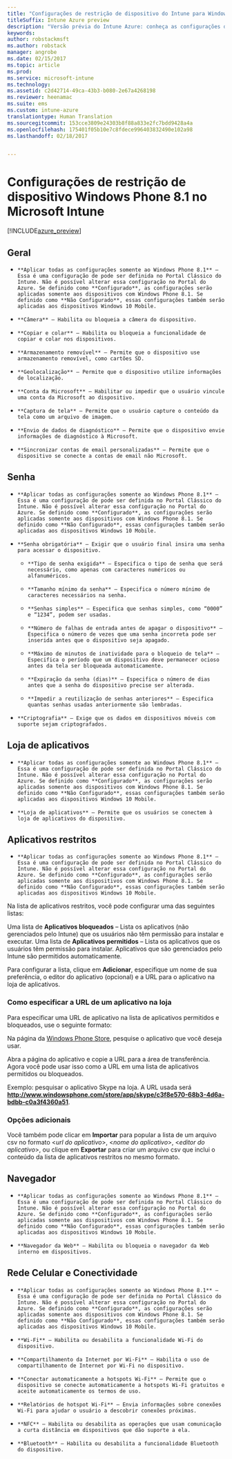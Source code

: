 ```yaml
---
title: "Configurações de restrição de dispositivo do Intune para Windows Phone 8.1"
titleSuffix: Intune Azure preview
description: "Versão prévia do Intune Azure: conheça as configurações do Intune que você pode usar para controlar as configurações do dispositivo e as funcionalidades dos dispositivos Windows Phone 8.1."
keywords: 
author: robstackmsft
ms.author: robstack
manager: angrobe
ms.date: 02/15/2017
ms.topic: article
ms.prod: 
ms.service: microsoft-intune
ms.technology: 
ms.assetid: c2d42714-49ca-43b3-b080-2e67a4268198
ms.reviewer: heenamac
ms.suite: ems
ms.custom: intune-azure
translationtype: Human Translation
ms.sourcegitcommit: 153cce3809e24303b8f88a833e2fc7bdd9428a4a
ms.openlocfilehash: 175401f05b10e7c8fdece996403832490e102a98
ms.lasthandoff: 02/18/2017


---
```


# <a name="windows-phone-81-device-restriction-settings-in-microsoft-intune"></a>Configurações de restrição de dispositivo Windows Phone 8.1 no Microsoft Intune

[!INCLUDE[azure_preview](../includes/azure_preview.md)]

## <a name="general"></a>Geral
-     **Aplicar todas as configurações somente ao Windows Phone 8.1** – Essa é uma configuração de pode ser definida no Portal Clássico do Intune. Não é possível alterar essa configuração no Portal do Azure. Se definido como **Configurado**, as configurações serão aplicadas somente aos dispositivos com Windows Phone 8.1. Se definido como **Não Configurado**, essas configurações também serão aplicadas aos dispositivos Windows 10 Mobile.
-     **Câmera** – Habilita ou bloqueia a câmera do dispositivo.
-     **Copiar e colar** – Habilita ou bloqueia a funcionalidade de copiar e colar nos dispositivos.
-     **Armazenamento removível** – Permite que o dispositivo use armazenamento removível, como cartões SD.
-     **Geolocalização** – Permite que o dispositivo utilize informações de localização.
-     **Conta da Microsoft** – Habilitar ou impedir que o usuário vincule uma conta da Microsoft ao dispositivo.
-     **Captura de tela** – Permite que o usuário capture o conteúdo da tela como um arquivo de imagem.
-     **Envio de dados de diagnóstico** – Permite que o dispositivo envie informações de diagnóstico à Microsoft.
-     **Sincronizar contas de email personalizadas** – Permite que o dispositivo se conecte a contas de email não Microsoft.

## <a name="password"></a>Senha
-     **Aplicar todas as configurações somente ao Windows Phone 8.1** – Essa é uma configuração de pode ser definida no Portal Clássico do Intune. Não é possível alterar essa configuração no Portal do Azure. Se definido como **Configurado**, as configurações serão aplicadas somente aos dispositivos com Windows Phone 8.1. Se definido como **Não Configurado**, essas configurações também serão aplicadas aos dispositivos Windows 10 Mobile.
-     **Senha obrigatória** – Exigir que o usuário final insira uma senha para acessar o dispositivo.
    -     **Tipo de senha exigida** – Especifica o tipo de senha que será necessário, como apenas com caracteres numéricos ou alfanuméricos.
    -     **Tamanho mínimo da senha** – Especifica o número mínimo de caracteres necessários na senha.
    -     **Senhas simples** – Especifica que senhas simples, como “0000” e “1234”, podem ser usadas.
    -     **Número de falhas de entrada antes de apagar o dispositivo** – Especifica o número de vezes que uma senha incorreta pode ser inserida antes que o dispositivo seja apagado.
    -     **Máximo de minutos de inatividade para o bloqueio de tela** – Especifica o período que um dispositivo deve permanecer ocioso antes da tela ser bloqueada automaticamente.
    -     **Expiração da senha (dias)** – Especifica o número de dias antes que a senha do dispositivo precise ser alterada.
    -     **Impedir a reutilização de senhas anteriores** – Especifica quantas senhas usadas anteriormente são lembradas.
-     **Criptografia** – Exige que os dados em dispositivos móveis com suporte sejam criptografados.

## <a name="app-store"></a>Loja de aplicativos
-     **Aplicar todas as configurações somente ao Windows Phone 8.1** – Essa é uma configuração de pode ser definida no Portal Clássico do Intune. Não é possível alterar essa configuração no Portal do Azure. Se definido como **Configurado**, as configurações serão aplicadas somente aos dispositivos com Windows Phone 8.1. Se definido como **Não Configurado**, essas configurações também serão aplicadas aos dispositivos Windows 10 Mobile.
-     **Loja de aplicativos** – Permite que os usuários se conectem à loja de aplicativos do dispositivo.

## <a name="restricted-apps"></a>Aplicativos restritos

-     **Aplicar todas as configurações somente ao Windows Phone 8.1** – Essa é uma configuração de pode ser definida no Portal Clássico do Intune. Não é possível alterar essa configuração no Portal do Azure. Se definido como **Configurado**, as configurações serão aplicadas somente aos dispositivos com Windows Phone 8.1. Se definido como **Não Configurado**, essas configurações também serão aplicadas aos dispositivos Windows 10 Mobile.

Na lista de aplicativos restritos, você pode configurar uma das seguintes listas:

Uma lista de **Aplicativos bloqueados** – Lista os aplicativos (não gerenciados pelo Intune) que os usuários não têm permissão para instalar e executar.
Uma lista de **Aplicativos permitidos** – Lista os aplicativos que os usuários têm permissão para instalar. Aplicativos que são gerenciados pelo Intune são permitidos automaticamente.

Para configurar a lista, clique em **Adicionar**, especifique um nome de sua preferência, o editor do aplicativo (opcional) e a URL para o aplicativo na loja de aplicativos.

### <a name="how-to-specify-the-url-to-an-app-in-the-store"></a>Como especificar a URL de um aplicativo na loja

Para especificar uma URL de aplicativo na lista de aplicativos permitidos e bloqueados, use o seguinte formato:

Na página da [Windows Phone Store](https://www.microsoft.com/store/apps/windows-phone), pesquise o aplicativo que você deseja usar.

Abra a página do aplicativo e copie a URL para a área de transferência. Agora você pode usar isso como a URL em uma lista de aplicativos permitidos ou bloqueados.

Exemplo: pesquisar o aplicativo Skype na loja. A URL usada será **http://www.windowsphone.com/store/app/skype/c3f8e570-68b3-4d6a-bdbb-c0a3f4360a51**.



### <a name="additional-options"></a>Opções adicionais

Você também pode clicar em **Importar** para popular a lista de um arquivo csv no formato <*url do aplicativo*>, <*nome do aplicativo*>, <*editor do aplicativo*>, ou clique em **Exportar** para criar um arquivo csv que inclui o conteúdo da lista de aplicativos restritos no mesmo formato.


## <a name="browser"></a>Navegador
-     **Aplicar todas as configurações somente ao Windows Phone 8.1** – Essa é uma configuração de pode ser definida no Portal Clássico do Intune. Não é possível alterar essa configuração no Portal do Azure. Se definido como **Configurado**, as configurações serão aplicadas somente aos dispositivos com Windows Phone 8.1. Se definido como **Não Configurado**, essas configurações também serão aplicadas aos dispositivos Windows 10 Mobile.
-     **Navegador da Web** – Habilita ou bloqueia o navegador da Web interno em dispositivos.

## <a name="cellular-and-connectivity"></a>Rede Celular e Conectividade
-     **Aplicar todas as configurações somente ao Windows Phone 8.1** – Essa é uma configuração de pode ser definida no Portal Clássico do Intune. Não é possível alterar essa configuração no Portal do Azure. Se definido como **Configurado**, as configurações serão aplicadas somente aos dispositivos com Windows Phone 8.1. Se definido como **Não Configurado**, essas configurações também serão aplicadas aos dispositivos Windows 10 Mobile.
-     **Wi-Fi** – Habilita ou desabilita a funcionalidade Wi-Fi do dispositivo.
-     **Compartilhamento da Internet por Wi-Fi** – Habilita o uso de compartilhamento de Internet por Wi-Fi no dispositivo.
-     **Conectar automaticamente a hotspots Wi-Fi** – Permite que o dispositivo se conecte automaticamente a hotspots Wi-Fi gratuitos e aceite automaticamente os termos de uso.
-     **Relatórios de hotspot Wi-Fi** – Envia informações sobre conexões Wi-Fi para ajudar o usuário a descobrir conexões próximas.
-     **NFC** – Habilita ou desabilita as operações que usam comunicação a curta distância em dispositivos que dão suporte a ela.
-     **Bluetooth** – Habilita ou desabilita a funcionalidade Bluetooth do dispositivo.

